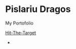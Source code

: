 # Pislariu Dragos
My Portofolio


[Hit-The-Target](https://github.com/dragospislariu/Hit-The-Target)

-
